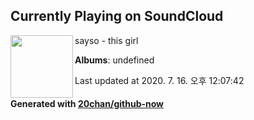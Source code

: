 ## Currently Playing on SoundCloud

[<img align="left" width="100" src="https://i1.sndcdn.com/artworks-000212158976-3lw4ad-t120x120.jpg">](https://soundcloud.com/saysooo/thisgirl)

sayso - this girl

**Albums**: undefined

Last updated at 2020. 7. 16. 오후 12:07:42

#### Generated with [20chan/github-now](https://github.com/20chan/github-now)


<!--
**20chan/20chan** is a ✨ _special_ ✨ repository because its `README.md` (this file) appears on your GitHub profile.

Here are some ideas to get you started:

- 🔭 I’m currently working on ...
- 🌱 I’m currently learning ...
- 👯 I’m looking to collaborate on ...
- 🤔 I’m looking for help with ...
- 💬 Ask me about ...
- 📫 How to reach me: ...
- 😄 Pronouns: ...
- ⚡ Fun fact: ...
-->
